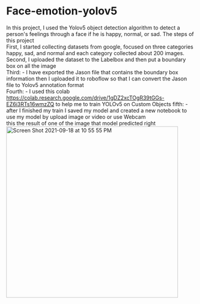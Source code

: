 # Face-emotion-yolov5
In this project, I used the Yolov5 object detection algorithm to detect a person's feelings through a face if he is happy, normal, or sad. 
The steps of this project      
First, I started collecting datasets from google, focused on three categories happy, sad, and normal and each category collected about 200 images.  
Second, I uploaded the dataset to the Labelbox and then put a boundary box on all the image  
Third: - I have exported the Jason file that contains the boundary box information then I uploaded it to roboflow so that I can convert the Jason file  to Yolov5 annotation format   
Fourth: - I used this colab  https://colab.research.google.com/drive/1gDZ2xcTOgR39tGGs-EZ6i3RTs16wmzZQ to help me to train YOLOv5 on Custom Objects 
fifth: - after I finished my train I saved my model and created a new  notebook to use my model by upload image or video or use Webcam  
this the result of one of the image that model predicted right
<img width="457" alt="Screen Shot 2021-09-18 at 10 55 55 PM" src="https://user-images.githubusercontent.com/70725011/133907066-f03f9957-1216-49c7-983a-eab06f883737.png">

